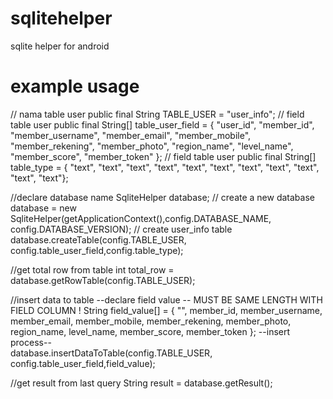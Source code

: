 # sqlitehelper
sqlite helper for android


example usage
===================================
// nama table user
public final String TABLE_USER = "user_info";
// field table user
public final String[] table_user_field = { "user_id", "member_id",
		"member_username", "member_email", "member_mobile",
		"member_rekening", "member_photo", "region_name", "level_name",
		"member_score", "member_token" };
// field table user
public final String[] table_type = { "text", "text", "text", "text",
		"text", "text", "text", "text", "text", "text", "text"};


//declare database name
SqliteHelper database;
// create a new database
database = new SqliteHelper(getApplicationContext(),config.DATABASE_NAME, config.DATABASE_VERSION);
// create user_info table
database.createTable(config.TABLE_USER, config.table_user_field,config.table_type);




//get total row from table
int total_row = database.getRowTable(config.TABLE_USER);


//insert data to table
--declare field value -- MUST BE SAME LENGTH WITH FIELD COLUMN !
String field_value[] = { "", member_id, member_username, member_email,
				member_mobile, member_rekening, member_photo, region_name, level_name,
				member_score, member_token };
--insert process--				
database.insertDataToTable(config.TABLE_USER, config.table_user_field,field_value);


//get result from last query
String result = database.getResult();